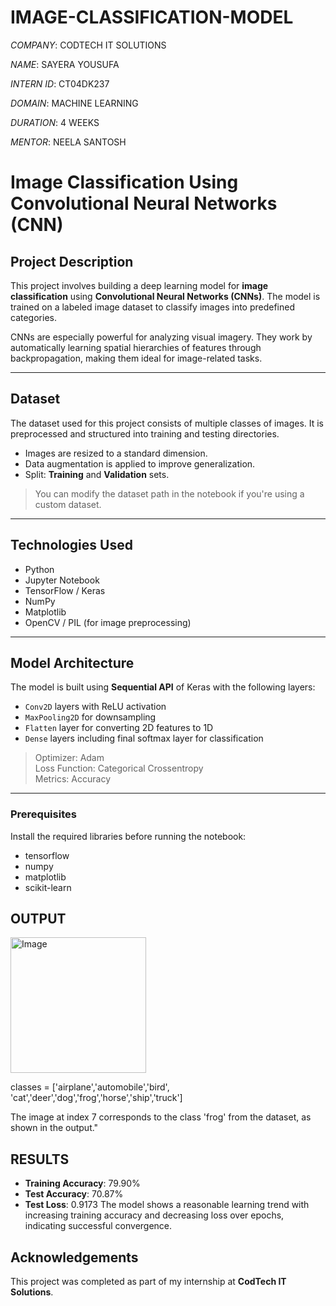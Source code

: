 # IMAGE-CLASSIFICATION-MODEL

*COMPANY*: CODTECH IT SOLUTIONS

*NAME*: SAYERA YOUSUFA

*INTERN ID*: CT04DK237

*DOMAIN*: MACHINE LEARNING

*DURATION*: 4 WEEKS

*MENTOR*: NEELA SANTOSH

#  Image Classification Using Convolutional Neural Networks (CNN)

##  Project Description

This project involves building a deep learning model for **image classification** using **Convolutional Neural Networks (CNNs)**. The model is trained on a labeled image dataset to classify images into predefined categories.

CNNs are especially powerful for analyzing visual imagery. They work by automatically learning spatial hierarchies of features through backpropagation, making them ideal for image-related tasks.

---

##  Dataset

The dataset used for this project consists of multiple classes of images. It is preprocessed and structured into training and testing directories.

- Images are resized to a standard dimension.
- Data augmentation is applied to improve generalization.
- Split: **Training** and **Validation** sets.

> You can modify the dataset path in the notebook if you're using a custom dataset.

---

##  Technologies Used

- Python
- Jupyter Notebook
- TensorFlow / Keras
- NumPy
- Matplotlib
- OpenCV / PIL (for image preprocessing)

---

##  Model Architecture

The model is built using **Sequential API** of Keras with the following layers:

- `Conv2D` layers with ReLU activation
- `MaxPooling2D` for downsampling
- `Flatten` layer for converting 2D features to 1D
- `Dense` layers including final softmax layer for classification

> Optimizer: Adam  
> Loss Function: Categorical Crossentropy  
> Metrics: Accuracy

---

###  Prerequisites

Install the required libraries before running the notebook:
* tensorflow
* numpy
* matplotlib
* scikit-learn

## OUTPUT
<img width="217" alt="Image" src="https://github.com/user-attachments/assets/7d2eb034-aefb-4d2c-95a1-b2e5fc82aac4" />

classes = ['airplane','automobile','bird', 'cat','deer','dog','frog','horse','ship','truck']

The image at index 7 corresponds to the class 'frog' from the dataset, as shown in the output."

##  RESULTS

-  **Training Accuracy**: 79.90%
-  **Test Accuracy**: 70.87%
-  **Test Loss**: 0.9173
The model shows a reasonable learning trend with increasing training accuracy and decreasing loss over epochs, indicating successful convergence.

##  Acknowledgements

This project was completed as part of my internship at **CodTech IT Solutions**.




